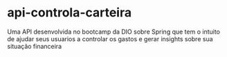 # api-controla-carteira
Uma API desenvolvida no bootcamp da DIO sobre Spring que tem o intuito de ajudar seus usuarios a controlar os gastos e gerar insights sobre sua situação financeira
